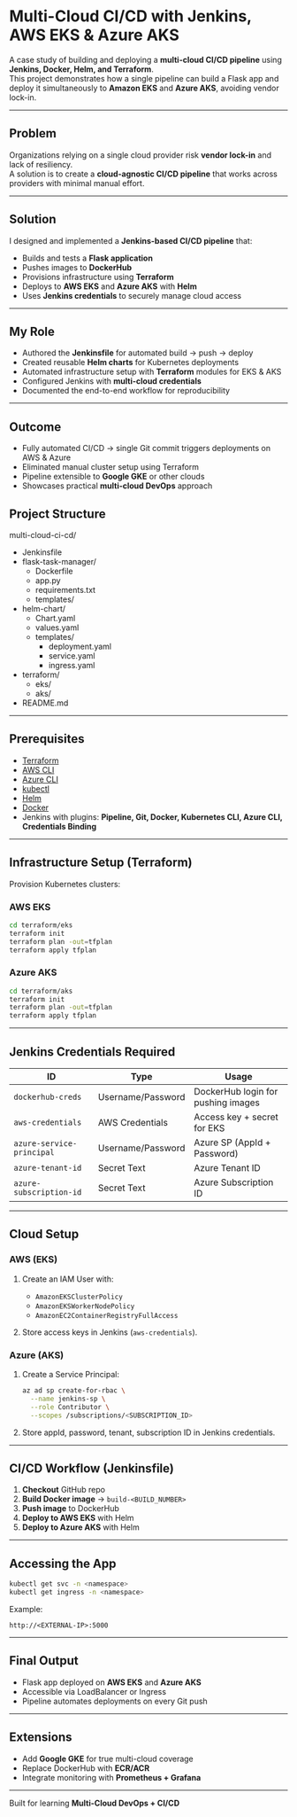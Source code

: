 # Multi-Cloud CI/CD with Jenkins, AWS EKS & Azure AKS

A case study of building and deploying a **multi-cloud CI/CD pipeline** using **Jenkins, Docker, Helm, and Terraform**.  
This project demonstrates how a single pipeline can build a Flask app and deploy it simultaneously to **Amazon EKS** and **Azure AKS**, avoiding vendor lock-in.

---

## Problem
Organizations relying on a single cloud provider risk **vendor lock-in** and lack of resiliency.  
A solution is to create a **cloud-agnostic CI/CD pipeline** that works across providers with minimal manual effort.

---

## Solution
I designed and implemented a **Jenkins-based CI/CD pipeline** that:

- Builds and tests a **Flask application**
- Pushes images to **DockerHub**
- Provisions infrastructure using **Terraform**
- Deploys to **AWS EKS** and **Azure AKS** with **Helm**
- Uses **Jenkins credentials** to securely manage cloud access

---

## My Role
- Authored the **Jenkinsfile** for automated build → push → deploy
- Created reusable **Helm charts** for Kubernetes deployments
- Automated infrastructure setup with **Terraform** modules for EKS & AKS
- Configured Jenkins with **multi-cloud credentials**
- Documented the end-to-end workflow for reproducibility

---

## Outcome
- Fully automated CI/CD → single Git commit triggers deployments on AWS & Azure  
- Eliminated manual cluster setup using Terraform  
- Pipeline extensible to **Google GKE** or other clouds  
- Showcases practical **multi-cloud DevOps** approach  


## Project Structure

multi-cloud-ci-cd/
- Jenkinsfile
- flask-task-manager/
  - Dockerfile
  - app.py
  - requirements.txt
  - templates/
- helm-chart/
  - Chart.yaml
  - values.yaml
  - templates/
    - deployment.yaml
    - service.yaml
    - ingress.yaml
- terraform/
  - eks/
  - aks/
- README.md


---

## Prerequisites

- [Terraform](https://developer.hashicorp.com/terraform/downloads)  
- [AWS CLI](https://docs.aws.amazon.com/cli/latest/userguide/getting-started-install.html)  
- [Azure CLI](https://learn.microsoft.com/en-us/cli/azure/install-azure-cli)  
- [kubectl](https://kubernetes.io/docs/tasks/tools/)  
- [Helm](https://helm.sh/docs/intro/install/)  
- [Docker](https://docs.docker.com/get-docker/)  
- Jenkins with plugins: **Pipeline, Git, Docker, Kubernetes CLI, Azure CLI, Credentials Binding**

---

## Infrastructure Setup (Terraform)

Provision Kubernetes clusters:

### AWS EKS
```bash
cd terraform/eks
terraform init
terraform plan -out=tfplan
terraform apply tfplan
````

### Azure AKS

```bash
cd terraform/aks
terraform init
terraform plan -out=tfplan
terraform apply tfplan
```

---

## Jenkins Credentials Required

| ID                        | Type              | Usage                              |
| ------------------------- | ----------------- | ---------------------------------- |
| `dockerhub-creds`         | Username/Password | DockerHub login for pushing images |
| `aws-credentials`         | AWS Credentials   | Access key + secret for EKS        |
| `azure-service-principal` | Username/Password | Azure SP (AppId + Password)        |
| `azure-tenant-id`         | Secret Text       | Azure Tenant ID                    |
| `azure-subscription-id`   | Secret Text       | Azure Subscription ID              |

---

## Cloud Setup

### AWS (EKS)

1. Create an IAM User with:

   * `AmazonEKSClusterPolicy`
   * `AmazonEKSWorkerNodePolicy`
   * `AmazonEC2ContainerRegistryFullAccess`
2. Store access keys in Jenkins (`aws-credentials`).

### Azure (AKS)

1. Create a Service Principal:

   ```bash
   az ad sp create-for-rbac \
     --name jenkins-sp \
     --role Contributor \
     --scopes /subscriptions/<SUBSCRIPTION_ID>
   ```
2. Store appId, password, tenant, subscription ID in Jenkins credentials.

---

## CI/CD Workflow (Jenkinsfile)

1. **Checkout** GitHub repo
2. **Build Docker image** → `build-<BUILD_NUMBER>`
3. **Push image** to DockerHub
4. **Deploy to AWS EKS** with Helm
5. **Deploy to Azure AKS** with Helm

---

## Accessing the App

```bash
kubectl get svc -n <namespace>
kubectl get ingress -n <namespace>
```

Example:

```
http://<EXTERNAL-IP>:5000
```

---

## Final Output

* Flask app deployed on **AWS EKS** and **Azure AKS**
* Accessible via LoadBalancer or Ingress
* Pipeline automates deployments on every Git push

---

## Extensions

* Add **Google GKE** for true multi-cloud coverage
* Replace DockerHub with **ECR/ACR**
* Integrate monitoring with **Prometheus + Grafana**

---
Built for learning **Multi-Cloud DevOps + CI/CD** 









